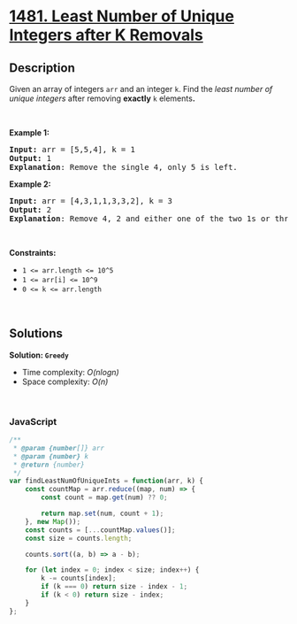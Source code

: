 # [1481. Least Number of Unique Integers after K Removals](https://leetcode.com/problems/least-number-of-unique-integers-after-k-removals)

## Description

<div class="_1l1MA" data-track-load="description_content"><p>Given an array of integers&nbsp;<code>arr</code>&nbsp;and an integer <code>k</code>.&nbsp;Find the <em>least number of unique integers</em>&nbsp;after removing <strong>exactly</strong> <code>k</code> elements<b>.</b></p>

<ol>
</ol>

<p>&nbsp;</p>
<p><strong class="example">Example 1:</strong></p>

<pre><strong>Input: </strong>arr = [5,5,4], k = 1
<strong>Output: </strong>1
<strong>Explanation</strong>: Remove the single 4, only 5 is left.
</pre>
<strong class="example">Example 2:</strong>

<pre><strong>Input: </strong>arr = [4,3,1,1,3,3,2], k = 3
<strong>Output: </strong>2
<strong>Explanation</strong>: Remove 4, 2 and either one of the two 1s or three 3s. 1 and 3 will be left.</pre>

<p>&nbsp;</p>
<p><strong>Constraints:</strong></p>

<ul>
	<li><code>1 &lt;= arr.length&nbsp;&lt;= 10^5</code></li>
	<li><code>1 &lt;= arr[i] &lt;= 10^9</code></li>
	<li><code>0 &lt;= k&nbsp;&lt;= arr.length</code></li>
</ul></div>

<p>&nbsp;</p>

## Solutions

**Solution: `Greedy`**
- Time complexity: <em>O(nlogn)</em>
- Space complexity: <em>O(n)</em>

<p>&nbsp;</p>

### **JavaScript**

```js
/**
 * @param {number[]} arr
 * @param {number} k
 * @return {number}
 */
var findLeastNumOfUniqueInts = function(arr, k) {
    const countMap = arr.reduce((map, num) => {
        const count = map.get(num) ?? 0;

        return map.set(num, count + 1);
    }, new Map());
    const counts = [...countMap.values()];
    const size = counts.length;

    counts.sort((a, b) => a - b);

    for (let index = 0; index < size; index++) {
        k -= counts[index];
        if (k === 0) return size - index - 1;
        if (k < 0) return size - index;
    }
};
```
